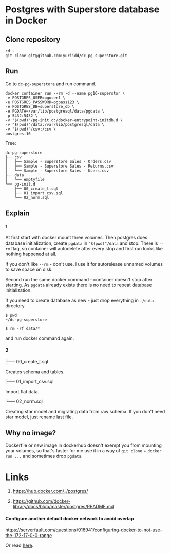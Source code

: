 # Postgres with Superstore database in Docker

## Clone repository

```shell
cd ~
git clone git@github.com:yuriidd/dc-pg-superstore.git
```

## Run

Go to `dc-pg-superstore` and run command.
  
```shell
docker container run --rm -d --name pg16-superstor \
-e POSTGRES_USER=pguser1 \
-e POSTGRES_PASSWORD=pgpass123 \
-e POSTGRES_DB=superstore_db \
-e PGDATA=/var/lib/postgresql/data/pgdata \
-p 5432:5432 \
-v "$(pwd)"/pg-init.d:/docker-entrypoint-initdb.d \
-v "$(pwd)"/data:/var/lib/postgresql/data \
-v "$(pwd)"/csv:/csv \
postgres:16
```

Tree:

```shell
dc-pg-superstore
├── csv
│   ├── Sample - Superstore Sales - Orders.csv
│   ├── Sample - Superstore Sales - Returns.csv
│   └── Sample - Superstore Sales - Users.csv
├── data
│   └── emptyfile
└── pg-init.d
    ├── 00_create_t.sql
    ├── 01_import_csv.sql
    └── 02_norm.sql
```


## Explain

#### 1

At first start with docker mount three volumes. Then postgres does database initialization, create `pgdata` in `"$(pwd)"/data` and stop. There is `--rm` flag, so container will autodelete after every stop and first run looks like nothing happened at all. 

If you don't like `--rm` - don't use. I use it for autorelease unnamed volumes to save space on disk.

Second run the same docker command - container doesn't stop after starting. As `pgdata` already exists there is no need to repeat database initialization.

If you need to create database as new - just drop everything in `./data` directory

```shell
$ pwd 
~/dc-pg-superstore

$ rm -rf data/* 
```

and run docker command again.

#### 2

├── 00_create_t.sql

Creates schema and tables.

├── 01_import_csv.sql

Import flat data.

└── 02_norm.sql

Creating star model and migrating data from raw schema. If you don't need star model, just rename last file.

## Why no image?

Dockerfile or new image in dockerhub doesn't exempt you from mounting your volumes, so that's faster for me use it in a way of `git clone` + `docker run ...` and sometimes drop `pgdata`.

# Links

1. https://hub.docker.com/_/postgres/

2. https://github.com/docker-library/docs/blob/master/postgres/README.md

#### Configure another default docker network to avoid overlap 

https://serverfault.com/questions/916941/configuring-docker-to-not-use-the-172-17-0-0-range 

Or read [here](another-docker-network).
